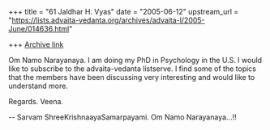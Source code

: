 +++
title = "61 Jaldhar H. Vyas"
date = "2005-06-12"
upstream_url = "https://lists.advaita-vedanta.org/archives/advaita-l/2005-June/014636.html"

+++
[Archive link](https://lists.advaita-vedanta.org/archives/advaita-l/2005-June/014636.html)

Om Namo Narayanaya.
I am doing my PhD in Psychology in the U.S.
I would like to subscribe to the advaita-vedanta listserve. I find some of
the topics that the members have been discussing very interesting and would
like to understand more.

Regards. Veena.

-- 
Sarvam ShreeKrishnaayaSamarpayami.
Om Namo Narayanaya...!!

